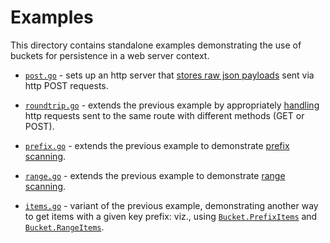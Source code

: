 # Examples

This directory contains standalone examples demonstrating the use of buckets
for persistence in a web server context.

* [`post.go`](post.go) - sets up an http server that [stores raw json payloads](https://github.com/joyrexus/buckets/blob/master/examples/post.go#L140-L141) sent via http POST requests.

* [`roundtrip.go`](roundtrip.go) - extends the previous example by appropriately [handling](https://github.com/joyrexus/buckets/blob/master/examples/roundtrip.go#L39-L42) http requests sent to the same route with different methods (GET or POST).

* [`prefix.go`](prefix.go) - extends the previous example to demonstrate [prefix scanning](https://github.com/joyrexus/buckets/blob/master/examples/prefix.go#L128-L135).

* [`range.go`](range.go) - extends the previous example to demonstrate [range scanning](https://github.com/joyrexus/buckets/blob/master/examples/range.go#L171-L174).

* [`items.go`](range.go) - variant of the previous example, demonstrating another way to get items with a given key prefix: viz., using [`Bucket.PrefixItems`](https://github.com/joyrexus/buckets/blob/master/examples/items.go#L238-L252) and [`Bucket.RangeItems`](https://github.com/joyrexus/buckets/blob/master/examples/items.go#L208-L218).  
